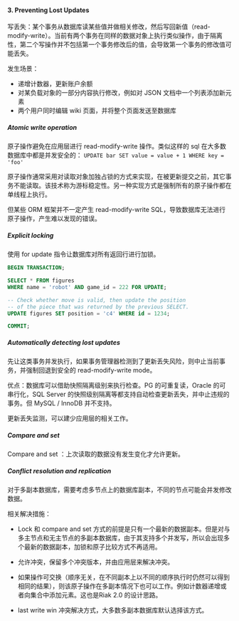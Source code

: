 #### 3. Preventing Lost Updates
写丢失：某个事务从数据库读某些值并做相关修改，然后写回新值（read-modify-write）。当前有两个事务在同样的数据对象上执行类似操作，由于隔离性，第二个写操作并不包括第一个事务修改后的值，会导致第一个事务的修改值可能丢失。

发生场景：
* 递增计数器，更新账户余额
* 对某负载对象的一部分内容执行修改，例如对 JSON 文档中一个列表添加新元素
* 两个用户同时编辑 wiki 页面，并将整个页面发送至数据库

##### Atomic write operation
原子操作避免在应用层进行 read-modify-write 操作。类似这样的 sql 在大多数数据库中都是并发安全的：
`UPDATE bar SET value = value + 1 WHERE key = 'foo'`

原子操作通常采用对读取对象加独占锁的方式来实现，在被更新提交之前，其它事务不能读取。该技术称为游标稳定性。另一种实现方式是强制所有的原子操作都在单线程上执行。

但某些 ORM 框架并不一定产生 read-modify-write SQL，导致数据库无法进行原子操作，产生难以发现的错误。

##### Explicit locking
使用 for update 指令让数据库对所有返回行进行加锁。

```SQL
BEGIN TRANSACTION;

SELECT * FROM figures  
WHERE name = 'robot' AND game_id = 222 FOR UPDATE;

-- Check whether move is valid, then update the position 
-- of the piece that was returned by the previous SELECT. 
UPDATE figures SET position = 'c4' WHERE id = 1234;

COMMIT;
```

##### Automatically detecting lost updates
先让这类事务并发执行，如果事务管理器检测到了更新丢失风险，则中止当前事务，并强制回退到安全的 read-modify-write  mode。

优点：数据库可以借助快照隔离级别来执行检查。PG 的可重复读，Oracle 的可串行化，SQL Server 的快照级别隔离等都支持自动检查更新丢失，并中止违规的事务。但 MySQL / InnoDB 并不支持。

更新丢失监测，可以建少应用层的相关工作。

##### Compare and  set
Compare and  set ：上次读取的数据没有发生变化才允许更新。

##### Conflict resolution and replication
对于多副本数据库，需要考虑多节点上的数据库副本，不同的节点可能会并发修改数据。

相关解决措施：

* Lock 和 compare and set 方式的前提是只有一个最新的数据副本。但是对与多主节点和无主节点的多副本数据库，由于其支持多个并发写，所以会出现多个最新的数据副本，加锁和原子比较方式不再适用。

* 允许冲突，保留多个冲突版本，并由应用层来解决冲突。

* 如果操作可交换（顺序无关，在不同副本上以不同的顺序执行时仍然可以得到相同的结果），则该原子操作在多副本情况下也可以工作。例如计数器递增或者向集合中添加元素。这也是Riak 2.0 的设计思路。
* last write win 冲突解决方式，大多数多副本数据库默认选择该方式。